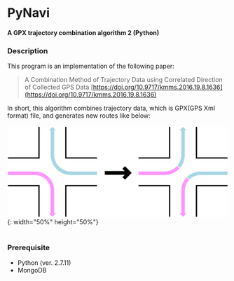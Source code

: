 # PyNavi
#### A GPX trajectory combination algorithm 2 (Python)  
  
### Description  
This program is an implementation of the following paper:
> A Combination Method of Trajectory Data using Correlated Direction of Collected GPS Data
> [https://doi.org/10.9717/kmms.2016.19.8.1636](https://doi.org/10.9717/kmms.2016.19.8.1636)  

In short, this algorithm combines trajectory data, which is GPX(GPS Xml format) file,
and generates new routes like below:  
&nbsp;  
![combination](./images/combination.png){: width="50%" height="50%"}  
&nbsp;  
### Prerequisite  
- Python (ver. 2.7.11)  
- MongoDB  
